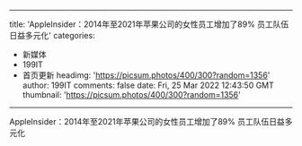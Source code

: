 
---
title: 'AppleInsider：2014年至2021年苹果公司的女性员工增加了89% 员工队伍日益多元化'
categories: 
 - 新媒体
 - 199IT
 - 首页更新
headimg: 'https://picsum.photos/400/300?random=1356'
author: 199IT
comments: false
date: Fri, 25 Mar 2022 12:43:50 GMT
thumbnail: 'https://picsum.photos/400/300?random=1356'
---

<div>   
AppleInsider：2014年至2021年苹果公司的女性员工增加了89% 员工队伍日益多元化  
</div>
            